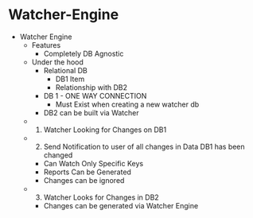 # Watcher-Engine
- Watcher Engine
	- Features
		* Completely DB Agnostic
	- Under the hood
		- Relational DB
			- DB1 Item
			- Relationship with DB2
		- DB 1 - ONE WAY CONNECTION
			- Must Exist when creating a new watcher db
		- DB2 can be built via Watcher
	- 1. Watcher Looking for Changes on DB1
	- 2. Send Notification to user of all changes in Data DB1 has been changed
		- Can Watch Only Specific Keys
		- Reports Can be Generated
		- Changes can be ignored
	- 3. Watcher Looks for Changes in DB2
		- Changes can be generated via Watcher Engine

